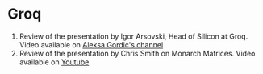 # Groq

1. Review of the presentation by Igor Arsovski, Head of Silicon at Groq. Video available on [Aleksa Gordic's channel](https://www.youtube.com/watch?v=WQDMKTEgQnY&t=282s&ab_channel=AleksaGordi%C4%87-TheAIEpiphany)
2. Review of the presentation by Chris Smith on Monarch Matrices. Video available on [Youtube](https://www.youtube.com/watch?v=Pr6nNuGSbCE)
